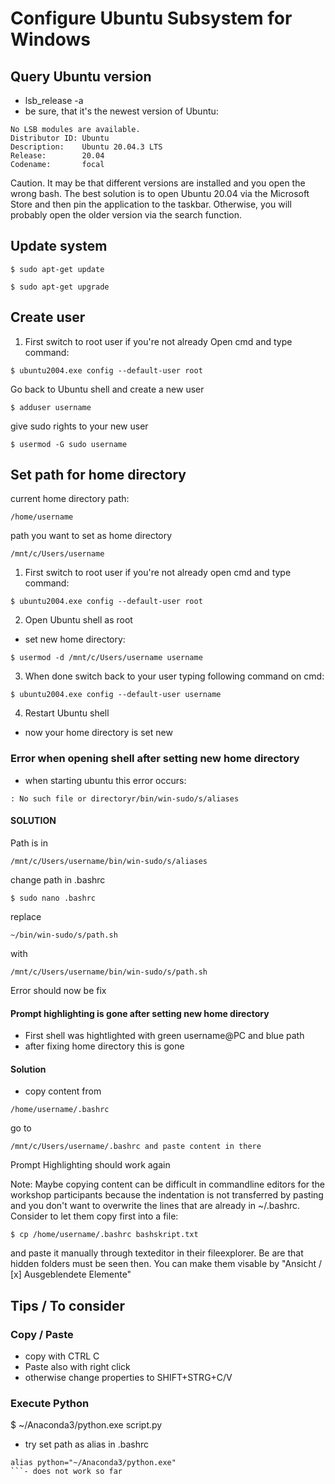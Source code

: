 # Configure Ubuntu Subsystem for Windows

## Query Ubuntu version
- lsb_release -a
- be sure, that it's the newest version of Ubuntu:
```
No LSB modules are available.                                                                            
Distributor ID: Ubuntu
Description:    Ubuntu 20.04.3 LTS
Release:        20.04
Codename:       focal 
```

Caution. It may be that different versions are installed 
and you open the wrong bash. The best solution is to open 
Ubuntu 20.04 via the Microsoft Store and then pin the 
application to the taskbar. Otherwise, you will probably 
open the older version via the search function.

## Update system
```
$ sudo apt-get update
```
```
$ sudo apt-get upgrade
```
## Create user

1. First switch to root user if you're not already
Open cmd and type command:
```
$ ubuntu2004.exe config --default-user root
```

Go back to Ubuntu shell and create a new user
```
$ adduser username
```
give sudo rights to your new user
```
$ usermod -G sudo username
```

## Set path for home directory

current home directory path: 
```
/home/username
```
path you want to set as home directory 
```
/mnt/c/Users/username
```
1. First switch to root user if you're not already
open cmd and type command:
```
$ ubuntu2004.exe config --default-user root
```

2. Open Ubuntu shell as root
- set new home directory:
```
$ usermod -d /mnt/c/Users/username username
```

3. When done switch back to your user typing following command on cmd:
```
$ ubuntu2004.exe config --default-user username
```
4. Restart Ubuntu shell
- now your home directory is set new

### Error when opening shell after setting new home directory

- when starting ubuntu this error occurs:
```
: No such file or directoryr/bin/win-sudo/s/aliases   
```

#### SOLUTION 
Path is in 
```
/mnt/c/Users/username/bin/win-sudo/s/aliases
```
change path in .bashrc
```
$ sudo nano .bashrc
```
replace 
```
~/bin/win-sudo/s/path.sh 
```
with 
```
/mnt/c/Users/username/bin/win-sudo/s/path.sh
```
Error should now be fix

#### Prompt highlighting is gone after setting new home directory

- First shell was hightlighted with green username@PC and blue path
- after fixing home directory this is gone

#### Solution

- copy content from 
```
/home/username/.bashrc
```
go to 
```
/mnt/c/Users/username/.bashrc and paste content in there
```
Prompt Highlighting should work again

Note: Maybe copying content can be difficult in commandline editors 
for the workshop participants because the indentation is not transferred 
by pasting and you don't want to overwrite the lines that are already in ~/.bashrc.
Consider to let them copy first into a file:
```
$ cp /home/username/.bashrc bashskript.txt
```
and paste it manually through texteditor in their fileexplorer.
Be are that hidden folders must be seen then. You can make them visable 
by "Ansicht / [x] Ausgeblendete Elemente"

## Tips / To consider

### Copy / Paste
- copy with CTRL C
- Paste also with right click
- otherwise change properties to 
SHIFT+STRG+C/V

### Execute Python
$ ~/Anaconda3/python.exe script.py

- try set path as alias in .bashrc
```
alias python="~/Anaconda3/python.exe"
```- does not work so far
